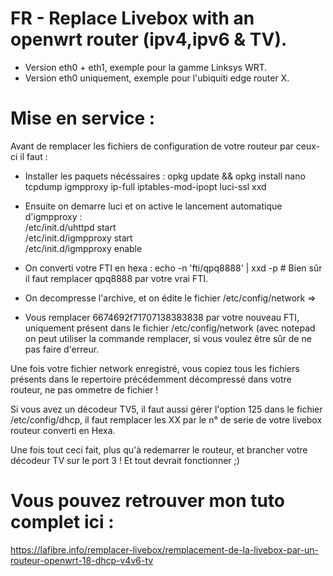 # FR - Replace Livebox with an openwrt router (ipv4,ipv6 & TV).

- Version eth0 + eth1, exemple pour la gamme Linksys WRT.
- Version eth0 uniquement, exemple pour l'ubiquiti edge router X.

# Mise en service : 

Avant de remplacer les fichiers de configuration de votre routeur par ceux-ci il faut :

- Installer les paquets nécéssaires : 
opkg update && opkg install nano tcpdump igmpproxy ip-full iptables-mod-ipopt luci-ssl xxd
- Ensuite on demarre luci et on active le lancement automatique d'igmpproxy :  
/etc/init.d/uhttpd start  
/etc/init.d/igmpproxy start  
/etc/init.d/igmpproxy enable  
- On converti votre FTI en hexa :
echo -n 'fti/qpq8888' | xxd  -p # Bien sûr il faut remplacer qpq8888 par votre vrai FTI.

- On decompresse l'archive, et on édite le fichier /etc/config/network =>
- Vous remplacer 6674692f71707138383838 par votre nouveau FTI, uniquement présent dans le fichier /etc/config/network (avec notepad on peut utiliser la commande remplacer, si vous voulez être sûr de ne pas faire d'erreur.

Une fois votre fichier network enregistré, vous copiez tous les fichiers présents dans le repertoire précédemment décompressé dans votre routeur, ne pas ommetre de fichier !

Si vous avez un décodeur TV5, il faut aussi gérer l'option 125 dans le fichier /etc/config/dhcp, il faut remplacer les XX par le n° de serie de votre livebox routeur converti en Hexa.

Une fois tout ceci fait, plus qu'à redemarrer le routeur, et brancher votre décodeur TV sur le port 3 !
Et tout devrait fonctionner ;)


# Vous pouvez retrouver mon tuto complet ici :
https://lafibre.info/remplacer-livebox/remplacement-de-la-livebox-par-un-routeur-openwrt-18-dhcp-v4v6-tv
